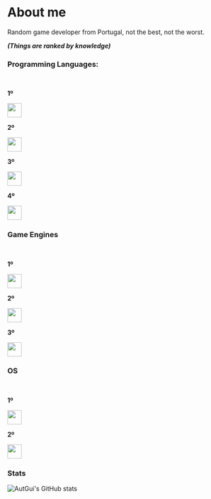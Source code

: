 # About me

Random game developer from Portugal, not the best, not the worst.

***(Things are ranked by knowledge)***
<br>

### Programming Languages:
<br>

**1º**

<img height="32" width="32" src="https://static-00.iconduck.com/assets.00/lua-icon-256x256-w2zsf5op.png" />

**2º**

<img height="32" width="32" src="https://cdn.discordapp.com/attachments/1169933021152022528/1196489286409793596/image.png?ex=65b7d07b&is=65a55b7b&hm=a3b7a4a0e29a0e9892861a341fd9b814001dfe65525962b8b5470502b90f04bd&" />

**3º**

<img height="32" width="32" src="https://www.cdnlogo.com/logos/c/27/c.svg" />

**4º**

<img height="32" width="32" src="https://www.svgrepo.com/show/452091/python.svg" />

### Game Engines
<br>

**1º**

<img height="32" width="32" src="https://upload.wikimedia.org/wikipedia/commons/thumb/e/eb/Roblox_Studio_logo_-_2022.svg/477px-Roblox_Studio_logo_-_2022.svg.png" />

**2º**

<img height="32" width="32" src="https://cdn.discordapp.com/attachments/1169933021152022528/1196489286409793596/image.png?ex=65b7d07b&is=65a55b7b&hm=a3b7a4a0e29a0e9892861a341fd9b814001dfe65525962b8b5470502b90f04bd&" />

**3º**

<img height="32" width="32" src="https://i.redd.it/tu3gt6ysfxq71.png" />

### OS
<br>

**1º**

<img height="32" width="32" src="https://upload.wikimedia.org/wikipedia/commons/thumb/4/48/Windows_logo_-_2012_%28dark_blue%29.svg/88px-Windows_logo_-_2012_%28dark_blue%29.svg.png" />

**2º**

<img height="32" width="32" src="http://www.rw-designer.com/icon-image/18835-256x256x32.png" />

### Stats

![AutGui's GitHub stats](https://github-readme-stats.vercel.app/api?username=AutGui&show_icons=true&theme=shadow_red) 
